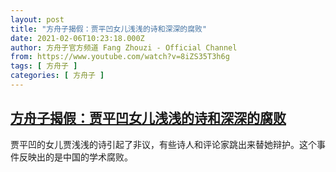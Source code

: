 ```yaml
---
layout: post
title: "方舟子揭假：贾平凹女儿浅浅的诗和深深的腐败"
date: 2021-02-06T10:23:18.000Z
author: 方舟子官方频道 Fang Zhouzi - Official Channel
from: https://www.youtube.com/watch?v=8iZS35T3h6g
tags: [ 方舟子 ]
categories: [ 方舟子 ]
---
```

<!--1612606998000-->
[方舟子揭假：贾平凹女儿浅浅的诗和深深的腐败](https://www.youtube.com/watch?v=8iZS35T3h6g)
------

<div>
贾平凹的女儿贾浅浅的诗引起了非议，有些诗人和评论家跳出来替她辩护。这个事件反映出的是中国的学术腐败。
</div>
